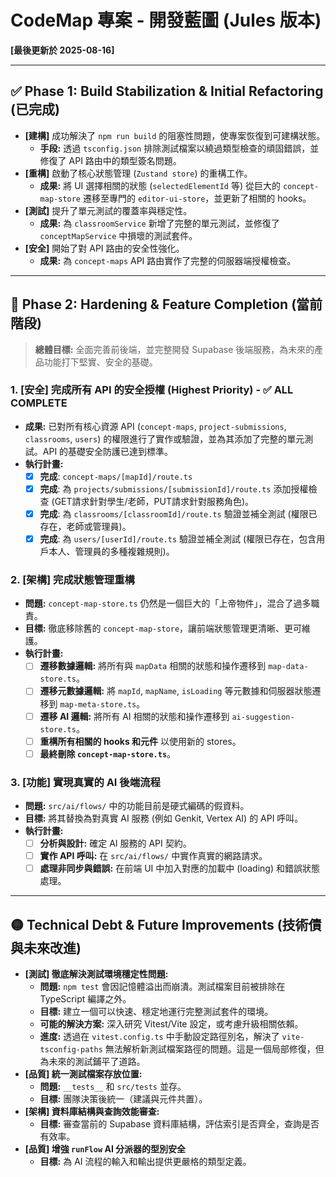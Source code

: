 # CodeMap 專案 - 開發藍圖 (Jules 版本)

**[最後更新於 2025-08-16]**

---

## ✅ Phase 1: Build Stabilization & Initial Refactoring (已完成)

- **[建構]** 成功解決了 `npm run build` 的阻塞性問題，使專案恢復到可建構狀態。
    - **手段:** 透過 `tsconfig.json` 排除測試檔案以繞過類型檢查的頑固錯誤，並修復了 API 路由中的類型簽名問題。
- **[重構]** 啟動了核心狀態管理 (`Zustand store`) 的重構工作。
    - **成果:** 將 UI 選擇相關的狀態 (`selectedElementId` 等) 從巨大的 `concept-map-store` 遷移至專門的 `editor-ui-store`，並更新了相關的 hooks。
- **[測試]** 提升了單元測試的覆蓋率與穩定性。
    - **成果:** 為 `classroomService` 新增了完整的單元測試，並修復了 `conceptMapService` 中損壞的測試套件。
- **[安全]** 開始了對 API 路由的安全性強化。
    - **成果:** 為 `concept-maps` API 路由實作了完整的伺服器端授權檢查。

---

## 🔴 Phase 2: Hardening & Feature Completion (當前階段)

> **總體目標:** 全面完善前後端，並完整開發 Supabase 後端服務，為未來的產品功能打下堅實、安全的基礎。

### **1. [安全] 完成所有 API 的安全授權 (Highest Priority) - ✅ ALL COMPLETE**
- **成果:** 已對所有核心資源 API (`concept-maps`, `project-submissions`, `classrooms`, `users`) 的權限進行了實作或驗證，並為其添加了完整的單元測試。API 的基礎安全防護已達到標準。
- **執行計畫:**
    - [x] **完成**: `concept-maps/[mapId]/route.ts`
    - [x] **完成**: 為 `projects/submissions/[submissionId]/route.ts` 添加授權檢查 (GET請求針對學生/老師，PUT請求針對服務角色)。
    - [x] **完成**: 為 `classrooms/[classroomId]/route.ts` 驗證並補全測試 (權限已存在，老師或管理員)。
    - [x] **完成**: 為 `users/[userId]/route.ts` 驗證並補全測試 (權限已存在，包含用戶本人、管理員的多種複雜規則)。

### **2. [架構] 完成狀態管理重構**
- **問題:** `concept-map-store.ts` 仍然是一個巨大的「上帝物件」，混合了過多職責。
- **目標:** 徹底移除舊的 `concept-map-store`，讓前端狀態管理更清晰、更可維護。
- **執行計畫:**
    - [ ] **遷移數據邏輯:** 將所有與 `mapData` 相關的狀態和操作遷移到 `map-data-store.ts`。
    - [ ] **遷移元數據邏輯:** 將 `mapId`, `mapName`, `isLoading` 等元數據和伺服器狀態遷移到 `map-meta-store.ts`。
    - [ ] **遷移 AI 邏輯:** 將所有 AI 相關的狀態和操作遷移到 `ai-suggestion-store.ts`。
    - [ ] **重構所有相關的 hooks 和元件** 以使用新的 stores。
    - [ ] **最終刪除 `concept-map-store.ts`**。

### **3. [功能] 實現真實的 AI 後端流程**
- **問題:** `src/ai/flows/` 中的功能目前是硬式編碼的假資料。
- **目標:** 將其替換為對真實 AI 服務 (例如 Genkit, Vertex AI) 的 API 呼叫。
- **執行計畫:**
    - [ ] **分析與設計:** 確定 AI 服務的 API 契約。
    - [ ] **實作 API 呼叫:** 在 `src/ai/flows/` 中實作真實的網路請求。
    - [ ] **處理非同步與錯誤:** 在前端 UI 中加入對應的加載中 (loading) 和錯誤狀態處理。

---

## 🟡 Technical Debt & Future Improvements (技術債與未來改進)

- **[測試] 徹底解決測試環境穩定性問題:**
    - **問題:** `npm test` 會因記憶體溢出而崩潰。測試檔案目前被排除在 TypeScript 編譯之外。
    - **目標:** 建立一個可以快速、穩定地運行完整測試套件的環境。
    - **可能的解決方案:** 深入研究 Vitest/Vite 設定，或考慮升級相關依賴。
    - **進度:** 透過在 `vitest.config.ts` 中手動設定路徑別名，解決了 `vite-tsconfig-paths` 無法解析新測試檔案路徑的問題。這是一個局部修復，但為未來的測試鋪平了道路。
- **[品質] 統一測試檔案存放位置:**
    - **問題:** `__tests__` 和 `src/tests` 並存。
    - **目標:** 團隊決策後統一（建議與元件共置）。
- **[架構] 資料庫結構與查詢效能審查:**
    - **目標:** 審查當前的 Supabase 資料庫結構，評估索引是否齊全，查詢是否有效率。
- **[品質] 增強 `runFlow` AI 分派器的型別安全**
    - **目標:** 為 AI 流程的輸入和輸出提供更嚴格的類型定義。
